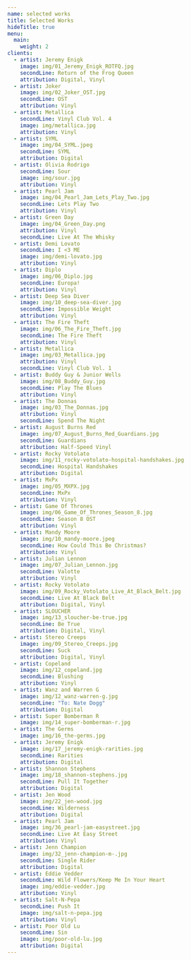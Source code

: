 ```yaml
---
name: selected works
title: Selected Works
hideTitle: true
menu:
  main:
    weight: 2
clients:
  - artist: Jeremy Enigk
    image: img/01_Jeremy_Enigk_ROTFQ.jpg
    secondLine: Return of the Frog Queen
    attribution: Digital, Vinyl
  - artist: Joker
    image: img/02_Joker_OST.jpg
    secondLine: OST
    attribution: Vinyl
  - artist: Metallica
    secondLine: Vinyl Club Vol. 4
    image: img/metallica.jpg
    attribution: Vinyl
  - artist: SYML
    image: img/04_SYML.jpeg
    secondLine: SYML
    attribution: Digital
  - artist: Olivia Rodrigo
    secondLine: Sour
    image: img/sour.jpg
    attribution: Vinyl
  - artist: Pearl Jam
    image: img/04_Pearl_Jam_Lets_Play_Two.jpg
    secondLine: Lets Play Two
    attribution: Vinyl
  - artist: Green Day
    image: img/04_Green_Day.png
    attribution: Vinyl
    secondLine: Live At The Whisky
  - artist: Demi Lovato
    secondLine: I <3 ME
    image: img/demi-lovato.jpg
    attribution: Vinyl
  - artist: Diplo
    image: img/06_Diplo.jpg
    secondLine: Europa!
    attribution: Vinyl
  - artist: Deep Sea Diver
    image: img/10_deep-sea-diver.jpg
    secondLine: Impossible Weight
    attribution: Vinyl
  - artist: The Fire Theft
    image: img/06_The_Fire_Theft.jpg
    secondLine: The Fire Theft
    attribution: Vinyl
  - artist: Metallica
    image: img/03_Metallica.jpg
    attribution: Vinyl
    secondLine: Vinyl Club Vol. 1
  - artist: Buddy Guy & Junior Wells
    image: img/08_Buddy_Guy.jpg
    secondLine: Play The Blues
    attribution: Vinyl
  - artist: The Donnas
    image: img/03_The_Donnas.jpg
    attribution: Vinyl
    secondLine: Spend The Night
  - artist: August Burns Red
    image: img/07_August_Burns_Red_Guardians.jpg
    secondLine: Guardians
    attribution: Half-Speed Vinyl
  - artist: Rocky Votolato
    image: img/11_rocky-votolato-hospital-handshakes.jpg
    secondLine: Hospital Handshakes
    attribution: Digital
  - artist: MxPx
    image: img/05_MXPX.jpg
    secondLine: MxPx
    attribution: Vinyl
  - artist: Game Of Thrones
    image: img/06_Game_Of_Thrones_Season_8.jpg
    secondLine: Season 8 OST
    attribution: Vinyl
  - artist: Mandy Moore
    image: img/10_mandy-moore.jpeg
    secondLine: How Could This Be Christmas?
    attribution: Vinyl
  - artist: Julian Lennon
    image: img/07_Julian_Lennon.jpg
    secondLine: Valotte
    attribution: Vinyl
  - artist: Rocky Votolato
    image: img/09_Rocky_Votolato_Live_At_Black_Belt.jpg
    secondLine: Live At Black Belt
    attribution: Digital, Vinyl
  - artist: SLOUCHER
    image: img/13_sloucher-be-true.jpg
    secondLine: Be True
    attribution: Digital, Vinyl
  - artist: Stereo Creeps
    image: img/09_Stereo_Creeps.jpg
    secondLine: Suck
    attribution: Digital, Vinyl
  - artist: Copeland
    image: img/12_copeland.jpg
    secondLine: Blushing
    attribution: Vinyl
  - artist: Wanz and Warren G
    image: img/12_wanz-warren-g.jpg
    secondLine: "To: Nate Dogg"
    attribution: Digital
  - artist: Super Bomberman R
    image: img/14_super-bomberman-r.jpg
  - artist: The Germs
    image: img/16_the-germs.jpg
  - artist: Jeremy Enigk
    image: img/17_jeremy-enigk-rarities.jpg
    secondLine: Rarities
    attribution: Digital
  - artist: Shannon Stephens
    image: img/18_shannon-stephens.jpg
    secondLine: Pull It Together
    attribution: Digital
  - artist: Jen Wood
    image: img/22_jen-wood.jpg
    secondLine: Wilderness
    attribution: Digital
  - artist: Pearl Jam
    image: img/36_pearl-jam-easystreet.jpg
    secondLine: Live At Easy Street
    attribution: Vinyl
  - artist: Jenn Champion
    image: img/32_jenn-champion-m-.jpg
    secondLine: Single Rider
    attribution: Digital
  - artist: Eddie Vedder
    secondLine: Wild Flowers/Keep Me In Your Heart
    image: img/eddie-vedder.jpg
    attribution: Vinyl
  - artist: Salt-N-Pepa
    secondLine: Push It
    image: img/salt-n-pepa.jpg
    attribution: Vinyl
  - artist: Poor Old Lu
    secondLine: Sin
    image: img/poor-old-lu.jpg
    attribution: Digital
---
```

